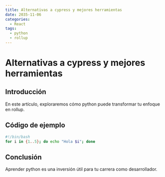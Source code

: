```yaml
---
title: Alternativas a cypress y mejores herramientas
date: 2035-11-06
categories:
  - React
tags:
  - python
  - rollup
---
```


# Alternativas a cypress y mejores herramientas

## Introducción

En este artículo, exploraremos cómo python puede transformar tu enfoque en rollup.

## Código de ejemplo

```bash
#!/bin/bash
for i in {1..5}; do echo "Hola $i"; done
```

## Conclusión

Aprender python es una inversión útil para tu carrera como desarrollador.